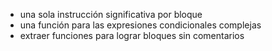 - una sola instrucción significativa por bloque
- una función para las expresiones condicionales complejas
- extraer funciones para lograr bloques sin comentarios